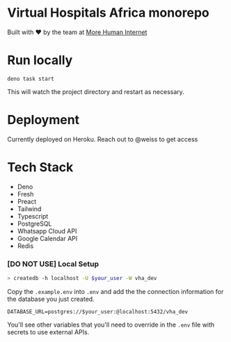# Virtual Hospitals Africa monorepo

Built with ❤️ by the team at <a href="https://morehumaninternet.org">More Human
Internet</a>

# Run locally

```
deno task start
```

This will watch the project directory and restart as necessary.

# Deployment

Currently deployed on Heroku. Reach out to @weiss to get access

# Tech Stack

- Deno
- Fresh
- Preact
- Tailwind
- Typescript
- PostgreSQL
- Whatsapp Cloud API
- Google Calendar API
- Redis


### [DO NOT USE] Local Setup

```bash
> createdb -h localhost -U $your_user -W vha_dev
```

Copy the `.example.env` into `.env` and add the the connection information for
the database you just created.

```
DATABASE_URL=postgres://$your_user:@localhost:5432/vha_dev
```

You'll see other variables that you'll need to override in the `.env` file with
secrets to use external APIs.
